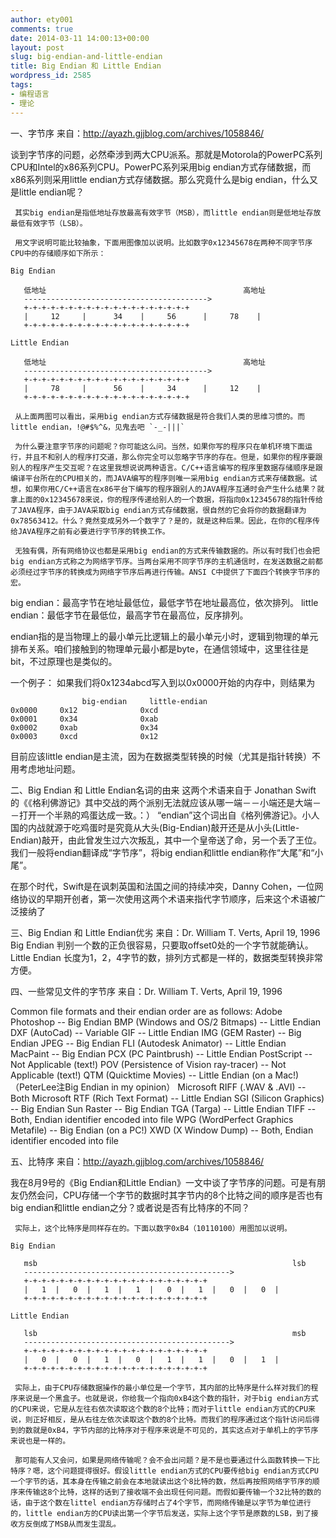 ```yaml
---
author: ety001
comments: true
date: 2014-03-11 14:00:13+00:00
layout: post
slug: big-endian-and-little-endian
title: Big Endian 和 Little Endian
wordpress_id: 2585
tags:
- 编程语言
- 理论
---
```


一、字节序
来自：http://ayazh.gjjblog.com/archives/1058846/

谈到字节序的问题，必然牵涉到两大CPU派系。那就是Motorola的PowerPC系列CPU和Intel的x86系列CPU。PowerPC系列采用big endian方式存储数据，而x86系列则采用little endian方式存储数据。那么究竟什么是big endian，什么又是little endian呢？

     其实big endian是指低地址存放最高有效字节（MSB），而little endian则是低地址存放最低有效字节（LSB）。

     用文字说明可能比较抽象，下面用图像加以说明。比如数字0x12345678在两种不同字节序CPU中的存储顺序如下所示：
```
Big Endian

   低地址                                            高地址
   ----------------------------------------->
   +-+-+-+-+-+-+-+-+-+-+-+-+-+-+-+-+-+-+
   |     12     |      34    |     56      |     78    |
   +-+-+-+-+-+-+-+-+-+-+-+-+-+-+-+-+-+-+

Little Endian

   低地址                                            高地址
   ----------------------------------------->
   +-+-+-+-+-+-+-+-+-+-+-+-+-+-+-+-+-+-+
   |     78     |      56    |     34      |     12    |
   +-+-+-+-+-+-+-+-+-+-+-+-+-+-+-+-+-+-+
```
     从上面两图可以看出，采用big endian方式存储数据是符合我们人类的思维习惯的。而little endian，!@#$%^&，见鬼去吧 `-_-|||`

     为什么要注意字节序的问题呢？你可能这么问。当然，如果你写的程序只在单机环境下面运行，并且不和别人的程序打交道，那么你完全可以忽略字节序的存在。但是，如果你的程序要跟别人的程序产生交互呢？在这里我想说说两种语言。C/C++语言编写的程序里数据存储顺序是跟编译平台所在的CPU相关的，而JAVA编写的程序则唯一采用big endian方式来存储数据。试想，如果你用C/C++语言在x86平台下编写的程序跟别人的JAVA程序互通时会产生什么结果？就拿上面的0x12345678来说，你的程序传递给别人的一个数据，将指向0x12345678的指针传给了JAVA程序，由于JAVA采取big endian方式存储数据，很自然的它会将你的数据翻译为0x78563412。什么？竟然变成另外一个数字了？是的，就是这种后果。因此，在你的C程序传给JAVA程序之前有必要进行字节序的转换工作。

     无独有偶，所有网络协议也都是采用big endian的方式来传输数据的。所以有时我们也会把big endian方式称之为网络字节序。当两台采用不同字节序的主机通信时，在发送数据之前都必须经过字节序的转换成为网络字节序后再进行传输。ANSI C中提供了下面四个转换字节序的宏。

big endian：最高字节在地址最低位，最低字节在地址最高位，依次排列。
little endian：最低字节在最低位，最高字节在最高位，反序排列。

endian指的是当物理上的最小单元比逻辑上的最小单元小时，逻辑到物理的单元排布关系。咱们接触到的物理单元最小都是byte，在通信领域中，这里往往是bit，不过原理也是类似的。

一个例子：
如果我们将0x1234abcd写入到以0x0000开始的内存中，则结果为
```
                big-endian     little-endian
0x0000     0x12              0xcd
0x0001     0x34              0xab
0x0002     0xab              0x34
0x0003     0xcd              0x12
```

目前应该little endian是主流，因为在数据类型转换的时候（尤其是指针转换）不用考虑地址问题。


二、Big Endian 和 Little Endian名词的由来
这两个术语来自于 Jonathan Swift 的《《格利佛游记》其中交战的两个派别无法就应该从哪一端－－小端还是大端－－打开一个半熟的鸡蛋达成一致。：）
“endian”这个词出自《格列佛游记》。小人国的内战就源于吃鸡蛋时是究竟从大头(Big-Endian)敲开还是从小头(Little-Endian)敲开，由此曾发生过六次叛乱，其中一个皇帝送了命，另一个丢了王位。
我们一般将endian翻译成“字节序”，将big endian和little endian称作“大尾”和“小尾”。

在那个时代，Swift是在讽刺英国和法国之间的持续冲突，Danny Cohen，一位网络协议的早期开创者，第一次使用这两个术语来指代字节顺序，后来这个术语被广泛接纳了

三、Big Endian 和 Little Endian优劣
来自：Dr. William T. Verts, April 19, 1996
Big Endian
判别一个数的正负很容易，只要取offset0处的一个字节就能确认。
Little Endian
长度为1，2，4字节的数，排列方式都是一样的，数据类型转换非常方便。

四、一些常见文件的字节序
来自：Dr. William T. Verts, April 19, 1996

Common file formats and their endian order are as follows:
Adobe Photoshop -- Big Endian
BMP (Windows and OS/2 Bitmaps) -- Little Endian
DXF (AutoCad) -- Variable
GIF -- Little Endian
IMG (GEM Raster) -- Big Endian
JPEG -- Big Endian
FLI (Autodesk Animator) -- Little Endian
MacPaint -- Big Endian
PCX (PC Paintbrush) -- Little Endian
PostScript -- Not Applicable (text!)
POV (Persistence of Vision ray-tracer) -- Not Applicable (text!)
QTM (Quicktime Movies) -- Little Endian (on a Mac!) （PeterLee注Big Endian in my opinion）
Microsoft RIFF (.WAV & .AVI) -- Both
Microsoft RTF (Rich Text Format) -- Little Endian
SGI (Silicon Graphics) -- Big Endian
Sun Raster -- Big Endian
TGA (Targa) -- Little Endian
TIFF -- Both, Endian identifier encoded into file
WPG (WordPerfect Graphics Metafile) -- Big Endian (on a PC!)
XWD (X Window Dump) -- Both, Endian identifier encoded into file

五、比特序
来自：http://ayazh.gjjblog.com/archives/1058846/

我在8月9号的《Big Endian和Little Endian》一文中谈了字节序的问题。可是有朋友仍然会问，CPU存储一个字节的数据时其字节内的8个比特之间的顺序是否也有big endian和little endian之分？或者说是否有比特序的不同？

     实际上，这个比特序是同样存在的。下面以数字0xB4（10110100）用图加以说明。

```
Big Endian

   msb                                                         lsb
   ---------------------------------------------->
   +-+-+-+-+-+-+-+-+-+-+-+-+-+-+-+-+-+-+-+-+
   |   1  |   0  |   1  |   1  |   0  |   1  |   0  |   0  |
   +-+-+-+-+-+-+-+-+-+-+-+-+-+-+-+-+-+-+-+-+

Little Endian

   lsb                                                         msb
   ---------------------------------------------->
   +-+-+-+-+-+-+-+-+-+-+-+-+-+-+-+-+-+-+-+-+
   |   0  |   0  |   1  |   0  |   1  |   1  |   0  |   1  |
   +-+-+-+-+-+-+-+-+-+-+-+-+-+-+-+-+-+-+-+-+
```
     实际上，由于CPU存储数据操作的最小单位是一个字节，其内部的比特序是什么样对我们的程序来说是一个黑盒子。也就是说，你给我一个指向0xB4这个数的指针，对于big endian方式的CPU来说，它是从左往右依次读取这个数的8个比特；而对于little endian方式的CPU来说，则正好相反，是从右往左依次读取这个数的8个比特。而我们的程序通过这个指针访问后得到的数就是0xB4，字节内部的比特序对于程序来说是不可见的，其实这点对于单机上的字节序来说也是一样的。

     那可能有人又会问，如果是网络传输呢？会不会出问题？是不是也要通过什么函数转换一下比特序？嗯，这个问题提得很好。假设little endian方式的CPU要传给big endian方式CPU一个字节的话，其本身在传输之前会在本地就读出这个8比特的数，然后再按照网络字节序的顺序来传输这8个比特，这样的话到了接收端不会出现任何问题。而假如要传输一个32比特的数的话，由于这个数在littel endian方存储时占了4个字节，而网络传输是以字节为单位进行的，little endian方的CPU读出第一个字节后发送，实际上这个字节是原数的LSB，到了接收方反倒成了MSB从而发生混乱。

